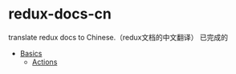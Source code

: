 # redux-docs-cn
translate redux docs to Chinese.（redux文档的中文翻译）
已完成的

* [Basics](/docs/basics/README.md)
  * [Actions](/basics/Actions.md)
